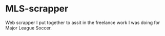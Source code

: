 # MLS-scrapper

Web scrapper I put together to assit in the freelance work I was doing for Major League Soccer.
